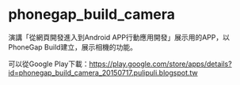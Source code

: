 # phonegap_build_camera
演講「從網頁開發進入到Android APP行動應用開發」展示用的APP，以PhoneGap Build建立，展示相機的功能。

可以從Google Play下載：https://play.google.com/store/apps/details?id=phonegap_build_camera_20150717.pulipuli.blogspot.tw

